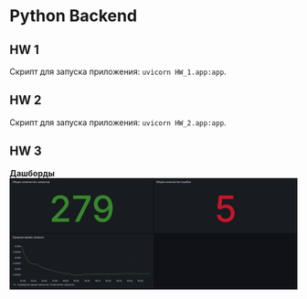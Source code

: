 # Python Backend

## HW 1

Скрипт для запуска приложения: `uvicorn HW_1.app:app`.

## HW 2

Скрипт для запуска приложения: `uvicorn HW_2.app:app`.

## HW 3

**Дашборды**
![dashboard](docs/dashboards.png)